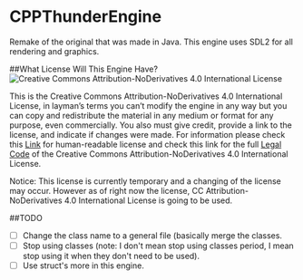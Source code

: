 # CPPThunderEngine
Remake of the original that was made in Java. This engine uses SDL2 for all rendering and graphics.

##What License Will This Engine Have?
![Creative Commons Attribution-NoDerivatives 4.0 International License](https://i.creativecommons.org/l/by-nd/4.0/88x31.png "Creative Commons Attribution-NoDerivatives 4.0 International License")

This is the Creative Commons Attribution-NoDerivatives 4.0 International License, in layman’s terms you can’t modify the engine in any way but you can copy and redistribute the material in any medium or format for any purpose, even commercially. You also must give credit, provide a link to the license, and indicate if changes were made. For information please check this [Link](http://creativecommons.org/licenses/by-nd/4.0/ "Link") for human-readable license and check this link for the full [Legal Code](http://creativecommons.org/licenses/by-nd/4.0/legalcode "Link") of the Creative Commons Attribution-NoDerivatives 4.0 International License.

Notice: This license is currently temporary and a changing of the license may occur. However as of right now the license, CC Attribution-NoDerivatives 4.0 International License is going to be used.

##TODO
- [ ] Change the class name to a general file (basically merge the classes.
- [ ] Stop using classes (note: I don't mean stop using classes period, I mean stop using it when they don't need to be used).
- [ ] Use struct's more in this engine.

